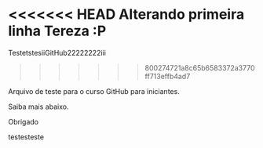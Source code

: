 <<<<<<< HEAD
Alterando primeira linha Tereza :P
=======
TestetstesiiGitHub22222222iii
>>>>>>> 800274721a8c65b6583372a3770ff713effb4ad7

Arquivo de teste para o curso GitHub para iniciantes.

Saiba mais abaixo.

Obrigado

testesteste
